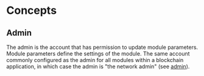 # Concepts

## Admin

The admin is the account that has permission to update module parameters. Module parameters define the settings of the module. The same account commonly configured as the admin for all modules within a blockchain application, in which case the admin is "the network admin" (see [admin](../admin/)).
